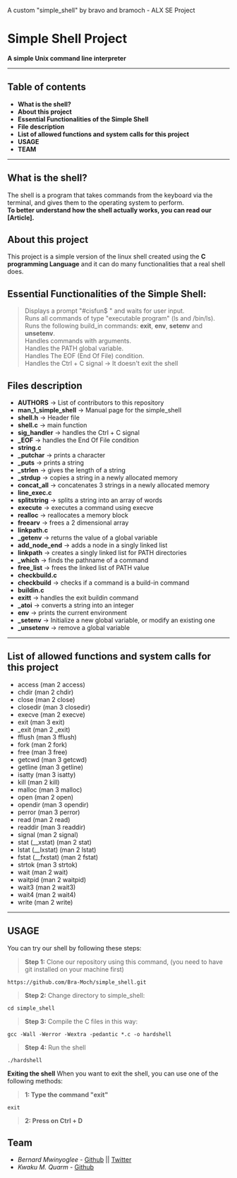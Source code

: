 A custom "simple_shell" by bravo and bramoch - ALX SE Project

# Simple Shell Project

**A simple Unix command line interpreter**

****
## Table of contents
 - **What is the shell?**
 - **About this project**
 - **Essential Functionalities of the Simple Shell**
 - **File description**
 - **List of allowed functions and system calls for this project**
 - **USAGE**
 - **TEAM**
 ****

## What is the shell?
The shell is a program that takes commands from the keyboard via the terminal, and gives them to the operating system to perform.\
**To better understand how the shell actually works, you can read our [Article].**

## About this project
This project is a simple version of the linux shell created using the **C programming Language** and it can do many functionalities that a real shell does.

## Essential Functionalities of the Simple Shell:
> Displays a prompt "#cisfun$ " and waits for user input.\
> Runs all commands of type "executable program" (ls and /bin/ls).\
> Runs the following build_in commands: **exit**, **env**, **setenv** and **unsetenv**.\
> Handles commands with arguments.\
> Handles the PATH global variable.\
> Handles The EOF (End Of File) condition.\
> Handles the Ctrl + C signal -> It doesn't exit the shell

## Files description
 - **AUTHORS** -> List of contributors to this repository
 - **man_1_simple_shell** -> Manual page for the simple_shell
 - **shell.h** -> Header file
 - **shell.c** -> main function
  - **sig_handler** -> handles the Ctrl + C signal
  - **_EOF** -> handles the End Of File condition
 - **string.c**
  - **_putchar** -> prints a character
  - **_puts** -> prints a string
  - **_strlen** -> gives the length of a string
  - **_strdup** -> copies a string in a newly allocated memory
  - **concat_all** -> concatenates 3 strings in a newly allocated memory
 - **line_exec.c**
  - **splitstring** -> splits a string into an array of words
  - **execute** -> executes a command using execve
  - **realloc** -> reallocates a memory block
  - **freearv** -> frees a 2 dimensional array
 - **linkpath.c**
  - **_getenv** -> returns the value of a global variable
  - **add_node_end** -> adds a node in a singly linked list
  - **linkpath** -> creates a singly linked list for PATH directories
  - **_which** -> finds the pathname of a command
  - **free_list** -> frees the linked list of PATH value
 - **checkbuild.c**
  - **checkbuild** -> checks if a command is a build-in command
 - **buildin.c**
  - **exitt** -> handles the exit buildin command
  - **_atoi** -> converts a string into an integer
  - **env** -> prints the current environment
  - **_setenv** -> Initialize a new global variable, or modify an existing one
  - **_unsetenv** -> remove a global variable

****
## List of allowed functions and system calls for this project
 - access (man 2 access)
 - chdir (man 2 chdir)
 - close (man 2 close)
 - closedir (man 3 closedir)
 - execve (man 2 execve)
 - exit (man 3 exit)
 - _exit (man 2 _exit)
 - fflush (man 3 fflush)
 - fork (man 2 fork)
 - free (man 3 free)
 - getcwd (man 3 getcwd)
 - getline (man 3 getline)
 - isatty (man 3 isatty)
 - kill (man 2 kill)
 - malloc (man 3 malloc)
 - open (man 2 open)
 - opendir (man 3 opendir)
 - perror (man 3 perror)
 - read (man 2 read)
 - readdir (man 3 readdir)
 - signal (man 2 signal)
 - stat (__xstat) (man 2 stat)
 - lstat (__lxstat) (man 2 lstat)
 - fstat (__fxstat) (man 2 fstat)
 - strtok (man 3 strtok)
 - wait (man 2 wait)
 - waitpid (man 2 waitpid)
 - wait3 (man 2 wait3)
 - wait4 (man 2 wait4)
 - write (man 2 write)
****

## USAGE
You can try our shell by following these steps:
> **Step 1:** Clone our repository using this command, (you need to have git installed on your machine first)
````
https://github.com/Bra-Moch/simple_shell.git
````
> **Step 2:** Change directory to simple_shell:
````
cd simple_shell
````
> **Step 3:** Compile the C files in this way:
````
gcc -Wall -Werror -Wextra -pedantic *.c -o hardshell
````
> **Step 4:** Run the shell
````
./hardshell
````
**Exiting the shell**
When you want to exit the shell, you can use one of the following methods:
> **1: Type the command "exit"**
````
exit
````
> **2: Press on Ctrl + D**

## Team

- *Bernard Mwinyoglee* - [Github](https://github.com/bmwinyoglee) || [Twitter](https://twitter.com/brakoujo)
- *Kwaku M. Quarm* - [Github](https://github.com/Bra-Moch)
